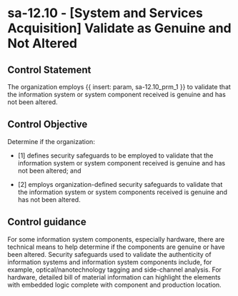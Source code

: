 # sa-12.10 - \[System and Services Acquisition\] Validate as Genuine and Not Altered

## Control Statement

The organization employs {{ insert: param, sa-12.10_prm_1 }} to validate that the information system or system component received is genuine and has not been altered.

## Control Objective

Determine if the organization:

- \[1\] defines security safeguards to be employed to validate that the information system or system component received is genuine and has not been altered; and

- \[2\] employs organization-defined security safeguards to validate that the information system or system components received is genuine and has not been altered.

## Control guidance

For some information system components, especially hardware, there are technical means to help determine if the components are genuine or have been altered. Security safeguards used to validate the authenticity of information systems and information system components include, for example, optical/nanotechnology tagging and side-channel analysis. For hardware, detailed bill of material information can highlight the elements with embedded logic complete with component and production location.
